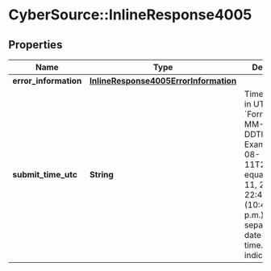 # CyberSource::InlineResponse4005

## Properties
Name | Type | Description | Notes
------------ | ------------- | ------------- | -------------
**error_information** | [**InlineResponse4005ErrorInformation**](InlineResponse4005ErrorInformation.md) |  | [optional] 
**submit_time_utc** | **String** | Time of request in UTC. &#x60;Format: YYYY-MM-DDThh:mm:ssZ&#x60;  Example 2016-08-11T22:47:57Z equals August 11, 2016, at 22:47:57 (10:47:57 p.m.). The T separates the date and the time. The Z indicates UTC.  | [optional] 


